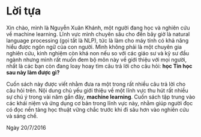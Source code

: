 # Lời tựa 


Xin chào, mình là Nguyễn Xuân Khánh, một người đang học và nghiên cứu về machine learning. Lĩnh vực mình chuyên sâu cho đến bây giờ là natural language processing (gọi tắt là NLP), tức là làm cho máy tính có khả năng hiểu được ngôn ngữ của con người. Mình không phải là một chuyên gia nghiên cứu, kinh nghiệm còn khá non nếu so với các giáo sư và kỹ sư đầu ngành nhưng mình rất muốn đem bộ môn này về giới thiệu với mọi người, nhất là các bạn còn đang loay hoay tìm câu trả lời cho câu hỏi: **học Tin học sau này làm được gì?**

Cuốn sách này được viết nhằm đưa ra một trong rất nhiều câu trả lời cho câu hỏi trên. Nội dung chủ yếu giới thiệu về một lĩnh vực thu hút rất nhiều sự chú ý trong vài năm gần đây, **machine learning**. Cuốn sách tập trung vào các khái niệm và ứng dụng cơ bản trong lĩnh vực này, nhằm giúp người đọc có đọc nền tảng học thuật vững chắc trước khi đi sâu hơn vào nghiên cứu và sáng chế. 

Ngày 20/7/2016
